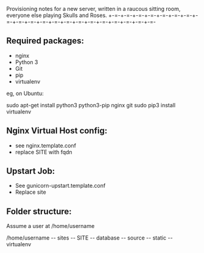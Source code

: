 Provisioning notes for a new server, written in a raucous sitting room, everyone 
else playing Skulls and Roses.
+-=-+-=-+-=-+-=-+-=-+-=-+-=-+-=-+-=-+-=-+-=-+-=-+-=-+-=-+-=-+-=-+-=-+-=-+-=-+-=-

## Required packages:

* nginx
* Python 3
* Git
* pip 
* virtualenv

eg, on Ubuntu:

  sudo apt-get install python3 python3-pip nginx git 
  sudo pip3 install virtualenv

## Nginx Virtual Host config:
* see nginx.template.conf
* replace SITE with fqdn

## Upstart Job:
* See gunicorn-upstart.template.conf
* Replace site

## Folder structure:
Assume a user at /home/username

/home/username
  -- sites
     -- SITE
        -- database
        -- source
        -- static
        -- virtualenv 
